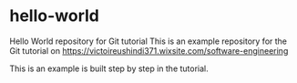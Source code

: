 # hello-world
Hello World repository for Git tutorial
This is an example repository for the Git tutorial on https://victoireushindi371.wixsite.com/software-engineering

This is an example is built step by step in the tutorial.

